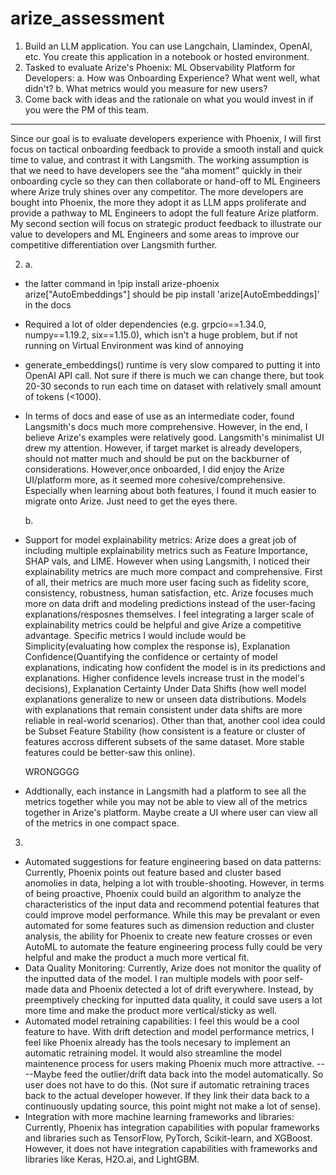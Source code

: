 # arize_assessment
1. Build an LLM application. You can use Langchain, Llamindex, OpenAI, etc. You create this application in a notebook or hosted environment.
2. Tasked to evaluate Arize's Phoenix: ML Observability Platform for Developers:
  a. How was Onboarding Experience? What went well, what didn't?
  b. What metrics would you measure for new users?
3. Come back with ideas and the rationale on what you would invest in if you were the PM of this team.
________________________________________________________________________________________________________________________________________________

Since our goal is to evaluate developers experience with Phoenix, I will first focus on tactical onboarding feedback to provide a smooth install and quick time to value, and contrast it with Langsmith. The working assumption is that we need to have developers see the “aha moment” quickly in their onboarding cycle so they can then collaborate or hand-off to ML Engineers where Arize truly shines over any competitor. The more developers are bought into Phoenix, the more they adopt it as LLM apps proliferate and provide a pathway to ML Engineers to adopt the full feature Arize platform. My second section will focus on strategic product feedback to illustrate our value to developers and ML Engineers and some areas to improve our competitive differentiation over Langsmith further.


2. a.
- the latter command in !pip install arize-phoenix arize["AutoEmbeddings"] should be pip install 'arize[AutoEmbeddings]’ in the docs
- Required a lot of older dependencies (e.g. grpcio==1.34.0, numpy==1.19.2, six==1.15.0), which isn't a huge problem, but if not running on Virtual Environment was kind of annoying
- generate_embeddings() runtime is very slow compared to putting it into OpenAI API call. Not sure if there is much we can change there, but took 20-30 seconds to run each time on dataset with relatively small amount of tokens (<1000).
- In terms of docs and ease of use as an intermediate coder, found Langsmith's docs much more comprehensive. However, in the end, I believe Arize's examples were relatively good. Langsmith's minimalist UI drew my attention. However, if target market is already developers, should not matter much and should be put on the backburner of considerations. However,once onboarded, I did enjoy the Arize UI/platform more, as it seemed more cohesive/comprehensive. Especially when learning about both features, I found it much easier to migrate onto Arize. Just need to get the eyes there.
  
   b.
- Support for model explainability metrics: Arize does a great job of including multiple explainability metrics such as Feature Importance, SHAP vals, and LIME. However when using Langsmith, I noticed their explainability metrics are much more compact and comprehensive. First of all, their metrics are much more user facing such as fidelity score, consistency, robustness, human satisfaction, etc. Arize focuses much more on data drift and modeling predictions instead of the user-facing explanations/resposnes themselves. I feel integrating a larger scale of explainability metrics could be helpful and give Arize a competitive advantage. Specific metrics I would include would be  Simplicity(evaluating how complex the response is), Explanation Confidence(Quantifying the confidence or certainty of model explanations, indicating how confident the model is in its predictions and explanations. Higher confidence levels increase trust in the model's decisions), Explanation Certainty Under Data Shifts (how well model explanations generalize to new or unseen data distributions. Models with explanations that remain consistent under data shifts are more reliable in real-world scenarios). Other than that, another cool idea could be Subset Feature Stability (how consistent is a feature or cluster of features accross different subsets of the same dataset. More stable features could be better-saw this online).

  WRONGGGG
- Addtionally, each instance in Langsmith had a platform to see all the metrics together while you may not be able to view all of the metrics together in Arize's platform. Maybe create a UI where user can view all of the metrics in one compact space.

3.
- Automated suggestions for feature engineering based on data patterns: Currently, Phoenix points out feature based and cluster based anomolies in data, helping a lot with trouble-shooting. However, in terms of being proactive, Phoenix could build an algorithm to analyze the characteristics of the input data and recommend potential features that could improve model performance. While this may be prevalant or even automated for some features such as dimension reduction and cluster analysis, the ability for Phoenix to create new feature crosses or even AutoML to automate the feature engineering process fully could be very helpful and make the product a much more vertical fit.
- Data Quality Monitoring: Currently, Arize does not monitor the quality of the inputted data of the model. I ran multiple models with poor self-made data and Phoenix detected a lot of drift everywhere. Instead, by preemptively checking for inputted data quality, it could save users a lot more time and make the product more vertical/sticky as well.
- Automated model retraining capabilities: I feel this would be a cool feature to have. With drift detection and model performance metrics, I feel like Phoenix already has the tools necesary to implement an automatic retraining model. It would also streamline the model maintenence process for users making Phoenix much more attractive. ----Maybe feed the outlier/drift data back into the model automatically. So user does not have to do this. (Not sure if automatic retraining traces back to the actual developer however. If they link their data back to a continuously updating source, this point might not make a lot of sense).
- Integration with more machine learning frameworks and libraries: Currently, Phoenix has integration capabilities with popular frameworks and libraries such as TensorFlow, PyTorch, Scikit-learn, and XGBoost. However, it does not have integration capabilities with frameworks and libraries like Keras, H2O.ai, and LightGBM.
